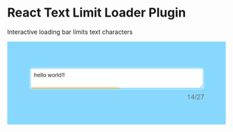 # React Text Limit Loader Plugin

Interactive loading bar limits text characters 

![screenshot](https://github.com/AhmedGMurtaza/react-text-limit-loader/blob/master/screenshot.PNG)
